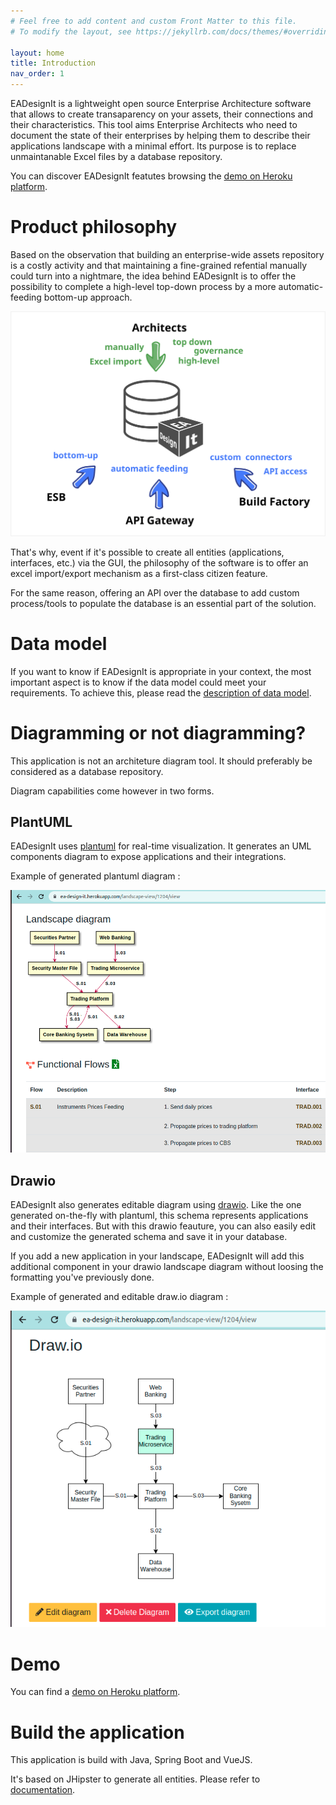 ```yaml
---
# Feel free to add content and custom Front Matter to this file.
# To modify the layout, see https://jekyllrb.com/docs/themes/#overriding-theme-defaults

layout: home
title: Introduction
nav_order: 1
---
```



EADesignIt is a lightweight open source Enterprise Architecture software that allows to create transaparency on your assets, their connections and their characteristics. This tool aims Enterprise Architects who need to document the state of their enterprises by helping them to describe their applications landscape with a minimal effort. Its purpose is to replace unmaintanable Excel files by a database repository.

You can discover EADesignIt featutes browsing the [demo on Heroku platform](https://ea-design-it.herokuapp.com/).

# Product philosophy

Based on the observation that building an enterprise-wide assets repository is a costly activity and that maintaining a fine-grained refential manually could turn into a nightmare, the idea behind EADesignIt is to offer the possibility to complete a high-level top-down process by a more automatic-feeding bottom-up approach.

![approach](./images/top-bottom.svg)

That's why, event if it's possible to create all entities (applications, interfaces, etc.) via the GUI, the philosophy of the software is to offer an excel import/export mechanism as a first-class citizen feature.

For the same reason, offering an API over the database to add custom process/tools to populate the database is an essential part of the solution.

# Data model

If you want to know if EADesignIt is appropriate in your context, the most important aspect is to know if the data model could meet your requirements. To achieve this, please read the [description of data model](./metamodel/metamodel.md). 

# Diagramming or not diagramming?

This application is not an architeture diagram tool. It should preferably be considered as a database repository.

Diagram capabilities come however in two forms.

## PlantUML

EADesignIt uses [plantuml](https://www.plantuml.com) for real-time visualization. It generates an UML components diagram to expose applications and their integrations.

Example of generated plantuml diagram :

![interface view](./application/screenshot-plantuml.png)

## Drawio

EADesignIt also generates editable diagram using [drawio](https://drawio-app.com/). Like the one generated on-the-fly with plantuml, this schema represents applications and their interfaces. But with this drawio feauture, you can also easily edit and customize the generated schema and save it in your database.

If you add a new application in your landscape, EADesignIt will add this additional component in your drawio landscape diagram without loosing the formatting you've previously done.

Example of generated and editable draw.io diagram :

![interface view](./application/screenshot-drawio.png)

# Demo

You can find a [demo on Heroku platform](https://ea-design-it.herokuapp.com/).

# Build the application

This application is build with Java, Spring Boot and VueJS.

It's based on JHipster to generate all entities. Please refer to [documentation](./jhipster/jhipster.md).

